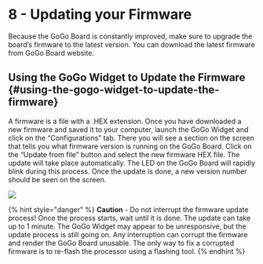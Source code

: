 # 8 - Updating your Firmware

Because the GoGo Board is constantly improved, make sure to upgrade the board’s firmware to the latest version. You can download the latest firmware from GoGo Board website.

## Using the GoGo Widget to Update the Firmware {#using-the-gogo-widget-to-update-the-firmware}

A firmware is a file with a .HEX extension. Once you have downloaded a new firmware and saved it to your computer, launch the GoGo Widget and click on the “Configurations” tab. There you will see a section on the screen that tells you what firmware version is running on the GoGo Board. Click on the “Update from file” button and select the new firmware HEX file. The update will take place automatically. The LED on the GoGo Board will rapidly blink during this process. Once the update is done, a new version number should be seen on the screen.

![](https://lh3.googleusercontent.com/EFbyxBfAs8eD26Br071pRlVGBOUjrcFwEX1Ax_pE0WcpwjRk45FnxdsmCqsPmJXcxwwYXPbI-RufVLUYqFLqbcxqMHv5NgSaLpRyoereRoDaomJFDeZZOjtgP-NJJNfZAjeZTKIw)

{% hint style="danger" %}
**Caution** - Do not interrupt the firmware update process! Once the process starts, wait until it is done. The update can take up to 1 minute. The GoGo Widget may appear to be unresponsive, but the update process is still going on. Any interruption can corrupt the firmware and render the GoGo Board unusable. The only way to fix a corrupted firmware is to re-flash the processor using a flashing tool.
{% endhint %}


